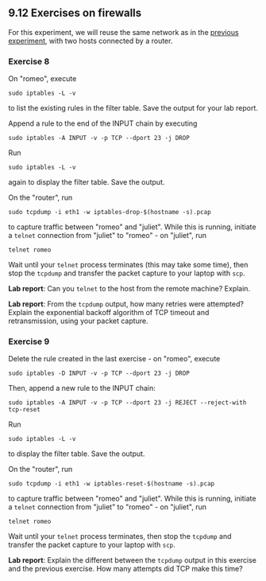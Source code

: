## 9.12 Exercises on firewalls

For this experiment, we will reuse the same network as in the [previous experiment](el5373-lab9-909.md), with two hosts connected by a router.

### Exercise 8

On "romeo", execute 

```
sudo iptables -L -v
```

to list the existing rules in the filter table. Save the output for your lab report.

Append a rule to the end of the INPUT chain by executing

```
sudo iptables -A INPUT -v -p TCP --dport 23 -j DROP
```

Run

```
sudo iptables -L -v
```


again to display the filter table. Save the output.

On the "router", run

```
sudo tcpdump -i eth1 -w iptables-drop-$(hostname -s).pcap
```

to capture traffic between "romeo" and "juliet". While this is running, initiate a `telnet` connection from "juliet" to "romeo" - on "juliet", run

```
telnet romeo
```

Wait until your `telnet` process terminates (this may take some time), then stop the `tcpdump` and transfer the packet capture to your laptop with `scp`.


**Lab report**: Can you `telnet` to the host from the remote machine? Explain.

**Lab report**: From the `tcpdump` output, how many retries were attempted? Explain the exponential backoff algorithm of TCP timeout and retransmission, using your packet capture.


### Exercise 9

Delete the rule created in the last exercise - on "romeo", execute 

```
sudo iptables -D INPUT -v -p TCP --dport 23 -j DROP
```

Then, append a new rule to the INPUT chain: 

```
sudo iptables -A INPUT -v -p TCP --dport 23 -j REJECT --reject-with tcp-reset
```

Run

```
sudo iptables -L -v
```


to display the filter table. Save the output.

On the "router", run

```
sudo tcpdump -i eth1 -w iptables-reset-$(hostname -s).pcap
```

to capture traffic between "romeo" and "juliet". While this is running, initiate a `telnet` connection from "juliet" to "romeo" - on "juliet", run

```
telnet romeo
```

Wait until your `telnet` process terminates, then stop the `tcpdump` and transfer the packet capture to your laptop with `scp`.


**Lab report**: Explain the different between the `tcpdump` output in this exercise and the previous exercise. How many attempts did TCP make this time?
